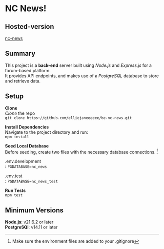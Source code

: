 # NC News!

## Hosted-version  
[nc-news](https://be-nc-news-2e46.onrender.com)  

## Summary  
This project is a **back-end** server built using *Node.js* and *Express.js* for a forum-based platform.  
It provides API endpoints, and makes use of a *PostgreSQL* database to store and retrieve data.  

## Setup  

**Clone**  
*Clone* the repo  
`git clone https://github.com/elliejaneeeeee/be-nc-news.git`  

**Install Dependencies**  
Navigate to the project directory and run:  
`npm install`  

**Seed Local Database**  
Before seeding, create two files with the necessary database connections. [^1]  

.env.development  
: `PGDATABASE=nc_news`

.env.test  
: `PGDATABASE=nc_news_test`  

**Run Tests**  
`npm test`  

## Minimum Versions  
**Node.js**: v21.6.2 or later  
**PostgreSQl**: v14.11 or later  

[^1]: Make sure the environment files are added to your .gitignore